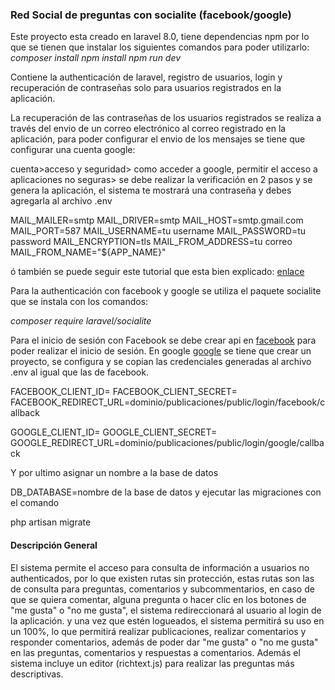 ### Red Social de preguntas con socialite (facebook/google)
Este proyecto esta creado en laravel 8.0, tiene dependencias npm por lo que se tienen que instalar los siguientes comandos para poder utilizarlo:
*composer install
npm install
npm run dev*

Contiene la authenticación de laravel, registro de usuarios, login y recuperación de contraseñas solo para usuarios registrados en la aplicación.

La recuperación de las contraseñas de los usuarios registrados se realiza a través del envio de un correo electrónico al correo registrado en la aplicación, para poder configurar el envio de los mensajes se tiene que configurar una cuenta google:

cuenta>acceso y seguridad> como acceder a google, permitir el acceso a aplicaciones no seguras> se debe realizar la verificación en 2 pasos y se genera la aplicación, el sistema te mostrará una contraseña y debes agregarla al archivo .env

MAIL_MAILER=smtp
MAIL_DRIVER=smtp
MAIL_HOST=smtp.gmail.com
MAIL_PORT=587
MAIL_USERNAME=tu username
MAIL_PASSWORD=tu password
MAIL_ENCRYPTION=tls
MAIL_FROM_ADDRESS=tu correo
MAIL_FROM_NAME="${APP_NAME}"

ó también se puede seguir este tutorial que esta bien explicado: [enlace](https://programacionymas.com/blog/como-enviar-mails-correos-desde-laravelp:// "enlace")

Para la authenticación con facebook y google se utiliza el paquete socialite que se instala con los comandos:

*composer require laravel/socialite*

Para el inicio de sesión con Facebook se debe crear api en [facebook](https://developers.facebook.com/ "facebook") para poder realizar el inicio de sesión.
En google [google](https://console.developers.google.com/ "google") se tiene que crear un proyecto, se configura y se copian las credenciales generadas al archivo .env al igual que las de facebook.

FACEBOOK_CLIENT_ID= 
FACEBOOK_CLIENT_SECRET= 
FACEBOOK_REDIRECT_URL=dominio/publicaciones/public/login/facebook/callback

GOOGLE_CLIENT_ID=
GOOGLE_CLIENT_SECRET=
GOOGLE_REDIRECT_URL=dominio/publicaciones/public/login/google/callback

Y por ultimo asignar un nombre a la base de datos 

DB_DATABASE=nombre de la base de datos
y ejecutar las migraciones con el comando

php artisan migrate

#### Descripción General
El sistema permite el acceso para consulta de información a usuarios no authenticados, por lo que existen rutas sin protección, estas rutas son las de consulta para preguntas, comentarios y subcommentarios, en caso de que se quiera comentar, alguna pregunta o hacer clic en los botones de "me gusta" o "no me gusta", el sistema redireccionará al usuario al login de la aplicación.
y una vez que estén logueados, el sistema permitirá su uso en un 100%, lo que permitirá realizar publicaciones, realizar comentarios y responder comentarios, además de poder dar "me gusta" o "no me gusta" en las preguntas, comentarios y respuestas a comentarios.
Además el sistema incluye un editor (richtext.js) para realizar las preguntas más descriptivas.